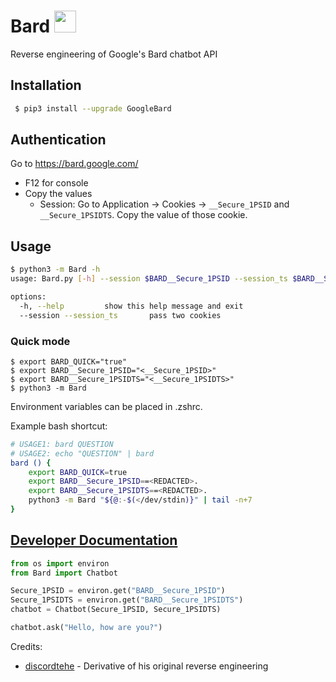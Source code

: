 # Bard <img src="https://www.gstatic.com/lamda/images/favicon_v1_150160cddff7f294ce30.svg" width="35px" />
Reverse engineering of Google's Bard chatbot API

## Installation
```bash
 $ pip3 install --upgrade GoogleBard
```

## Authentication
Go to https://bard.google.com/

- F12 for console
- Copy the values
  - Session: Go to Application → Cookies → `__Secure_1PSID` and `__Secure_1PSIDTS`. Copy the value of those cookie.

## Usage

```bash
$ python3 -m Bard -h
usage: Bard.py [-h] --session $BARD__Secure_1PSID --session_ts $BARD__Secure_1PSIDTS

options:
  -h, --help         show this help message and exit
  --session --session_ts       pass two cookies
```

### Quick mode
```
$ export BARD_QUICK="true"
$ export BARD__Secure_1PSID="<__Secure_1PSID>"
$ export BARD__Secure_1PSIDTS="<__Secure_1PSIDTS>"
$ python3 -m Bard
```
Environment variables can be placed in .zshrc.

Example bash shortcut:
```bash
# USAGE1: bard QUESTION
# USAGE2: echo "QUESTION" | bard
bard () {
	export BARD_QUICK=true
	export BARD__Secure_1PSID==<REDACTED>.
	export BARD__Secure_1PSIDTS==<REDACTED>.
	python3 -m Bard "${@:-$(</dev/stdin)}" | tail -n+7
}
```

## [Developer Documentation](https://github.com/acheong08/Bard/blob/main/DOCUMENTATION.md)
```python
from os import environ
from Bard import Chatbot

Secure_1PSID = environ.get("BARD__Secure_1PSID")
Secure_1PSIDTS = environ.get("BARD__Secure_1PSIDTS")
chatbot = Chatbot(Secure_1PSID, Secure_1PSIDTS)

chatbot.ask("Hello, how are you?")

```

Credits:
- [discordtehe](https://github.com/discordtehe) - Derivative of his original reverse engineering
